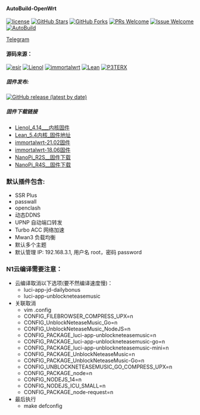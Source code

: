 ﻿#### AutoBuild-OpenWrt
[1]: https://img.shields.io/badge/license-GPLV2-brightgreen.svg
[2]: /LICENSE
[3]: https://img.shields.io/badge/PRs-welcome-brightgreen.svg
[4]: https://github.com/kenzok8/openwrt_Build/pulls
[5]: https://img.shields.io/badge/Issues-welcome-brightgreen.svg
[6]: https://github.com/kenzok8/openwrt_Build/issues/new
[7]: https://img.shields.io/github/v/release/hyird/Action-Openwrt
[8]: https://github.com/kenzok8/openwrt_Build/releases
[10]: https://img.shields.io/badge/Contact-telegram-blue
[11]: https://t.me/joinchat/JjxmyRZZXJWb74I-sCrryA
[12]: https://github.com/kenzok8/openwrt_Build/workflows/autobuild/badge.svg
[13]: https://github.com/kenzok8/openwrt_Build/actions

[![license][1]][2]
[![GitHub Stars](https://img.shields.io/github/stars/kenzok8/openwrt_Build.svg?style=flat-square&label=Stars)](https://github.com/kenzok8/openwrt_Build/stargazers)
[![GitHub Forks](https://img.shields.io/github/forks/kenzok8/openwrt_Build.svg?style=flat-square&label=Forks)](https://github.com/kenzok8/openwrt_Build)
[![PRs Welcome][3]][4]
[![Issue Welcome][5]][6]
[![AutoBuild][12]][13]

<a href="https://t.me/joinchat/JjxmyRZZXJWb74I-sCrryA" target="_blank">Telegram</a>



#### 源码来源：
[![esir](https://img.shields.io/badge/AutoBuild-esir-red.svg?style=flat&logo=appveyor)](https://github.com/esirplayground/AutoBuild-OpenWrt)
[![Lienol](https://img.shields.io/badge/passwall-openwrt-blueviolet.svg?style=flat&logo=appveyor)](https://github.com/xiaorouji/openwrt-passwall) 
[![immortalwrt](https://img.shields.io/badge/immortalwrt-openwrt-orange.svg?style=flat&logo=appveyor)](https://github.com/immortalwrt/immortalwrt) 
[![Lean](https://img.shields.io/badge/package-Lean-blueviolet.svg?style=flat&logo=appveyor)](https://github.com/coolsnowwolf/lede) 
[![P3TERX](https://img.shields.io/badge/Actions-P3TERX-success.svg?style=flat&logo=appveyor)](https://github.com/P3TERX/Actions-OpenWrt)


##### 固件发布:

[![GitHub release (latest by date)](https://img.shields.io/github/v/release/kenzok8/openwrt_Build?style=for-the-badge&label=Download)](https://github.com/kenzok78/Build-OpenWrt/releases/latest)


##### 固件下载链接

- [Lienol_4.14___内核固件](https://github.com/kenzok8/openwrt_Build/actions?query=workflow%3ALienol_4.14内核)
- [Lean_5.4内核_固件地址](https://github.com/kenzok8/openwrt_Build/actions?query=workflow%3ALean_5.4内核)
- [immortalwrt-21.02固件](https://github.com/kenzok8/openwrt_Build/actions?query=workflow%3Aopenwrt_21.02)
- [immortalwrt-18.06固件](https://github.com/kenzok8/openwrt_Build/actions?query=workflow%3Aopenwrt_18.06)
- [NanoPi_R2S__固件下载](https://github.com/kenzok8/openwrt_Build/actions?query=workflow%3ANanoPi_R2S)
- [NanoPi_R4S__固件下载](https://github.com/kenzok8/openwrt_Build/actions?query=workflow%3ANanoPi_R4S)

### 默认插件包含:

+ SSR Plus 
+ passwall
+ openclash
+ 动态DDNS
+ UPNP 自动端口转发
+ Turbo ACC 网络加速
+ Mwan3 负载均衡
+ 默认多个主题
+ 默认管理 IP: 192.168.3.1, 用户名 root，密码 password


### N1云编译需要注意：

* 云编译取消以下选项(要不然编译速度慢)：
  - luci-app-jd-dailybonus
  - luci-app-unblockneteasemusic
* 关联取消
  - vim .config
  - CONFIG_FILEBROWSER_COMPRESS_UPX=n
  - CONFIG_UnblockNeteaseMusic_Go=n
  - CONFIG_UnblockNeteaseMusic_NodeJS=n
  - CONFIG_PACKAGE_luci-app-unblockneteasemusic=n
  - CONFIG_PACKAGE_luci-app-unblockneteasemusic-go=n
  - CONFIG_PACKAGE_luci-app-unblockneteasemusic-mini=n
  - CONFIG_PACKAGE_UnblockNeteaseMusic=n
  - CONFIG_PACKAGE_UnblockNeteaseMusic-Go=n
  - CONFIG_UNBLOCKNETEASEMUSIC_GO_COMPRESS_UPX=n
  - CONFIG_PACKAGE_node=n
  - CONFIG_NODEJS_14=n
  - CONFIG_NODEJS_ICU_SMALL=n
  - CONFIG_PACKAGE_node-request=n
* 最后执行  
  - make defconfig
